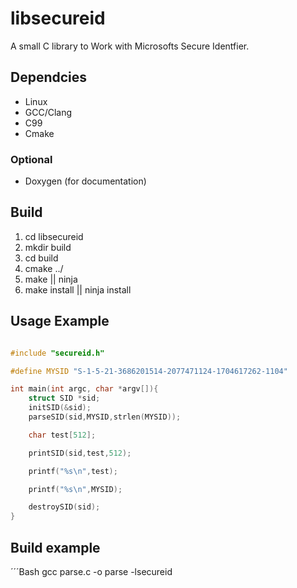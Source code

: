 # libsecureid

A small C library to Work with Microsofts Secure Identfier.

## Dependcies

- Linux
- GCC/Clang
- C99
- Cmake

### Optional
- Doxygen (for documentation)

## Build

1. cd libsecureid
2. mkdir build
3. cd build
4. cmake ../
5. make || ninja
6.  make install || ninja install

## Usage Example

```C

#include "secureid.h"

#define MYSID "S-1-5-21-3686201514-2077471124-1704617262-1104"

int main(int argc, char *argv[]){
    struct SID *sid;
    initSID(&sid);
    parseSID(sid,MYSID,strlen(MYSID));

    char test[512];

    printSID(sid,test,512);

    printf("%s\n",test);

    printf("%s\n",MYSID);

    destroySID(sid);
}

```

## Build example
´´´Bash
gcc parse.c -o parse -lsecureid 
```
